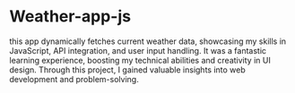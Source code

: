 # Weather-app-js
this app dynamically fetches current weather data, showcasing my skills in JavaScript, API integration, and user input handling. It was a fantastic learning experience, boosting my technical abilities and creativity in UI design. Through this project, I gained valuable insights into web development and problem-solving.
